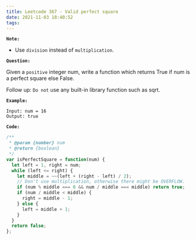 ```yaml
---
title: Leetcode 367 - Valid perfect square
date: 2021-11-03 18:40:52
tags:
---
```

**`Note:`**
- Use `division` instead of `multiplication`.

**`Question:`**

Given a `positive` integer num, write a function which returns True if num is a perfect square else False.

Follow up: `Do not` use any built-in library function such as sqrt.

**`Example:`**
```
Input: num = 16
Output: true
```

**`Code:`**
```javascript
/**
 * @param {number} num
 * @return {boolean}
 */
var isPerfectSquare = function(num) {
  let left = 1, right = num;
  while (left <= right) {
    let middle = ~~(left + (right - left) / 2);
    // Don't use multiplication, otherwise there might be OVERFLOW.
    if (num % middle === 0 && num / middle === middle) return true;
    if (num / middle < middle) {
      right = middle - 1;
    } else {
      left = middle + 1;
    }
  }
  return false;
};
```